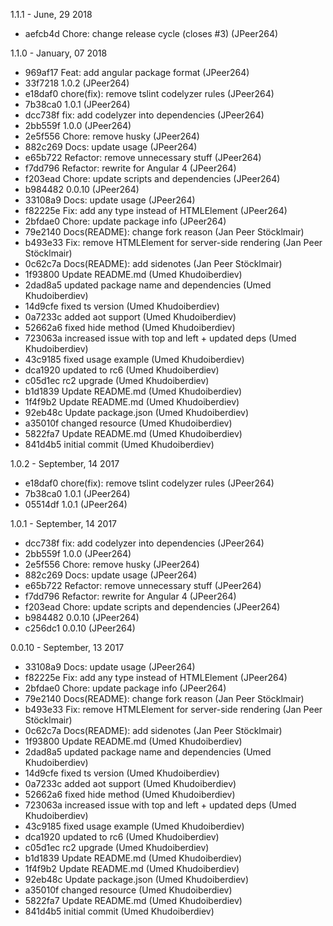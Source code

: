 1.1.1 - June, 29 2018

* aefcb4d Chore: change release cycle (closes #3) (JPeer264)

1.1.0 - January, 07 2018

* 969af17 Feat: add angular package format (JPeer264)
* 33f7218 1.0.2 (JPeer264)
* e18daf0 chore(fix): remove tslint codelyzer rules (JPeer264)
* 7b38ca0 1.0.1 (JPeer264)
* dcc738f fix: add codelyzer into dependencies (JPeer264)
* 2bb559f 1.0.0 (JPeer264)
* 2e5f556 Chore: remove husky (JPeer264)
* 882c269 Docs: update usage (JPeer264)
* e65b722 Refactor: remove unnecessary stuff (JPeer264)
* f7dd796 Refactor: rewrite for Angular 4 (JPeer264)
* f203ead Chore: update scripts and dependencies (JPeer264)
* b984482 0.0.10 (JPeer264)
* 33108a9 Docs: update usage (JPeer264)
* f82225e Fix: add any type instead of HTMLElement (JPeer264)
* 2bfdae0 Chore: update package info (JPeer264)
* 79e2140 Docs(README): change fork reason (Jan Peer Stöcklmair)
* b493e33 Fix: remove HTMLElement for server-side rendering (Jan Peer Stöcklmair)
* 0c62c7a Docs(README): add sidenotes (Jan Peer Stöcklmair)
* 1f93800 Update README.md (Umed Khudoiberdiev)
* 2dad8a5 updated package name and dependencies (Umed Khudoiberdiev)
* 14d9cfe fixed ts version (Umed Khudoiberdiev)
* 0a7233c added aot support (Umed Khudoiberdiev)
* 52662a6 fixed hide method (Umed Khudoiberdiev)
* 723063a increased issue with top and left + updated deps (Umed Khudoiberdiev)
* 43c9185 fixed usage example (Umed Khudoiberdiev)
* dca1920 updated to rc6 (Umed Khudoiberdiev)
* c05d1ec rc2 upgrade (Umed Khudoiberdiev)
* b1d1839 Update README.md (Umed Khudoiberdiev)
* 1f4f9b2 Update README.md (Umed Khudoiberdiev)
* 92eb48c Update package.json (Umed Khudoiberdiev)
* a35010f changed resource (Umed Khudoiberdiev)
* 5822fa7 Update README.md (Umed Khudoiberdiev)
* 841d4b5 initial commit (Umed Khudoiberdiev)

1.0.2 - September, 14 2017

* e18daf0 chore(fix): remove tslint codelyzer rules (JPeer264)
* 7b38ca0 1.0.1 (JPeer264)
* 05514df 1.0.1 (JPeer264)

1.0.1 - September, 14 2017

* dcc738f fix: add codelyzer into dependencies (JPeer264)
* 2bb559f 1.0.0 (JPeer264)
* 2e5f556 Chore: remove husky (JPeer264)
* 882c269 Docs: update usage (JPeer264)
* e65b722 Refactor: remove unnecessary stuff (JPeer264)
* f7dd796 Refactor: rewrite for Angular 4 (JPeer264)
* f203ead Chore: update scripts and dependencies (JPeer264)
* b984482 0.0.10 (JPeer264)
* c256dc1 0.0.10 (JPeer264)

0.0.10 - September, 13 2017

* 33108a9 Docs: update usage (JPeer264)
* f82225e Fix: add any type instead of HTMLElement (JPeer264)
* 2bfdae0 Chore: update package info (JPeer264)
* 79e2140 Docs(README): change fork reason (Jan Peer Stöcklmair)
* b493e33 Fix: remove HTMLElement for server-side rendering (Jan Peer Stöcklmair)
* 0c62c7a Docs(README): add sidenotes (Jan Peer Stöcklmair)
* 1f93800 Update README.md (Umed Khudoiberdiev)
* 2dad8a5 updated package name and dependencies (Umed Khudoiberdiev)
* 14d9cfe fixed ts version (Umed Khudoiberdiev)
* 0a7233c added aot support (Umed Khudoiberdiev)
* 52662a6 fixed hide method (Umed Khudoiberdiev)
* 723063a increased issue with top and left + updated deps (Umed Khudoiberdiev)
* 43c9185 fixed usage example (Umed Khudoiberdiev)
* dca1920 updated to rc6 (Umed Khudoiberdiev)
* c05d1ec rc2 upgrade (Umed Khudoiberdiev)
* b1d1839 Update README.md (Umed Khudoiberdiev)
* 1f4f9b2 Update README.md (Umed Khudoiberdiev)
* 92eb48c Update package.json (Umed Khudoiberdiev)
* a35010f changed resource (Umed Khudoiberdiev)
* 5822fa7 Update README.md (Umed Khudoiberdiev)
* 841d4b5 initial commit (Umed Khudoiberdiev)
